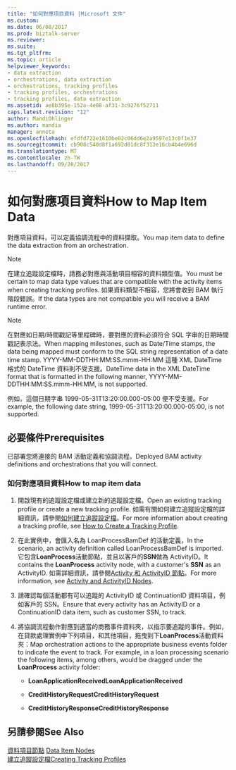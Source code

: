 ```yaml
---
title: "如何對應項目資料 |Microsoft 文件"
ms.custom: 
ms.date: 06/08/2017
ms.prod: biztalk-server
ms.reviewer: 
ms.suite: 
ms.tgt_pltfrm: 
ms.topic: article
helpviewer_keywords:
- data extraction
- orchestrations, data extraction
- orchestrations, tracking profiles
- tracking profiles, orchestrations
- tracking profiles, data extraction
ms.assetid: ae8b395e-152a-4e08-af31-3c9276f52711
caps.latest.revision: "12"
author: MandiOhlinger
ms.author: mandia
manager: anneta
ms.openlocfilehash: efdfd722e1610be02c06dd6e2a9597e13c0f1e37
ms.sourcegitcommit: cb908c540d8f1a692d01dc8f313e16cb4b4e696d
ms.translationtype: MT
ms.contentlocale: zh-TW
ms.lasthandoff: 09/20/2017
---
```

# <a name="how-to-map-item-data"></a><span data-ttu-id="0987b-102">如何對應項目資料</span><span class="sxs-lookup"><span data-stu-id="0987b-102">How to Map Item Data</span></span>
<span data-ttu-id="0987b-103">對應項目資料，可以定義協調流程中的資料擷取。</span><span class="sxs-lookup"><span data-stu-id="0987b-103">You map item data to define the data extraction from an orchestration.</span></span>  
  
> [!NOTE]
>  <span data-ttu-id="0987b-104">在建立追蹤設定檔時，請務必對應與活動項目相容的資料類型值。</span><span class="sxs-lookup"><span data-stu-id="0987b-104">You must be certain to map data type values that are compatible with the activity items when creating tracking profiles.</span></span> <span data-ttu-id="0987b-105">如果資料類型不相容，您將會收到 BAM 執行階段錯誤。</span><span class="sxs-lookup"><span data-stu-id="0987b-105">If the data types are not compatible you will receive a BAM runtime error.</span></span>  
  
> [!NOTE]
>  <span data-ttu-id="0987b-106">在對應如日期/時間戳記等里程碑時，要對應的資料必須符合 SQL 字串的日期時間戳記表示法。</span><span class="sxs-lookup"><span data-stu-id="0987b-106">When mapping milestones, such as Date/Time stamps, the data being mapped must conform to the SQL string representation of a date time stamp.</span></span> <span data-ttu-id="0987b-107">YYYY-MM-DDTHH:MM:SS.mmm-HH:MM 這種 XML DateTime 格式的 DateTime 資料則不受支援。</span><span class="sxs-lookup"><span data-stu-id="0987b-107">DateTime data in the XML DateTime format that is formatted in the following manner, YYYY-MM-DDTHH:MM:SS.mmm-HH:MM, is not supported.</span></span>  
>   
>  <span data-ttu-id="0987b-108">例如，這個日期字串 1999-05-31T13:20:00.000-05:00 便不受支援。</span><span class="sxs-lookup"><span data-stu-id="0987b-108">For example, the following date string, 1999-05-31T13:20:00.000-05:00, is not supported.</span></span>  
  
## <a name="prerequisites"></a><span data-ttu-id="0987b-109">必要條件</span><span class="sxs-lookup"><span data-stu-id="0987b-109">Prerequisites</span></span>  
 <span data-ttu-id="0987b-110">已部署您將連接的 BAM 活動定義和協調流程。</span><span class="sxs-lookup"><span data-stu-id="0987b-110">Deployed BAM activity definitions and orchestrations that you will connect.</span></span>  
  
### <a name="how-to-map-item-data"></a><span data-ttu-id="0987b-111">如何對應項目資料</span><span class="sxs-lookup"><span data-stu-id="0987b-111">How to map item data</span></span>  
  
1.  <span data-ttu-id="0987b-112">開啟現有的追蹤設定檔或建立新的追蹤設定檔。</span><span class="sxs-lookup"><span data-stu-id="0987b-112">Open an existing tracking profile or create a new tracking profile.</span></span> <span data-ttu-id="0987b-113">如需有關如何建立追蹤設定檔的詳細資訊，請參閱[如何建立追蹤設定檔](../core/how-to-create-a-tracking-profile.md)。</span><span class="sxs-lookup"><span data-stu-id="0987b-113">For more information about creating a tracking profile, see [How to Create a Tracking Profile](../core/how-to-create-a-tracking-profile.md).</span></span>  
  
2.  <span data-ttu-id="0987b-114">在此實例中，會匯入名為 LoanProcessBamDef 的活動定義，</span><span class="sxs-lookup"><span data-stu-id="0987b-114">In the scenario, an activity definition called LoanProcessBamDef is imported.</span></span> <span data-ttu-id="0987b-115">它包含**LoanProcess**活動節點，並且以客戶的**SSN**做為 ActivityID。</span><span class="sxs-lookup"><span data-stu-id="0987b-115">It contains the **LoanProcess** activity node, with a customer's **SSN** as an ActivityID.</span></span> <span data-ttu-id="0987b-116">如需詳細資訊，請參閱[Activity 和 ActivityID 節點](../core/activity-and-activityid-nodes.md)。</span><span class="sxs-lookup"><span data-stu-id="0987b-116">For more information, see [Activity and ActivityID Nodes](../core/activity-and-activityid-nodes.md).</span></span>  
  
3.  <span data-ttu-id="0987b-117">請確認每個活動都有可以追蹤的 ActivityID 或 ContinuationID 資料項目，例如客戶的 SSN。</span><span class="sxs-lookup"><span data-stu-id="0987b-117">Ensure that every activity has an ActivityID or a ContinuationID data item, such as customer SSN, to track.</span></span>  
  
4.  <span data-ttu-id="0987b-118">將協調流程動作對應到適當的商務事件資料夾，以指示要追蹤的事件。例如，在貸款處理實例中下列項目，和其他項目，拖曳到下**LoanProcess**活動資料夾：</span><span class="sxs-lookup"><span data-stu-id="0987b-118">Map orchestration actions to the appropriate business events folder to indicate the event to track. For example, in a loan processing scenario the following items, among others, would be dragged under the **LoanProcess** activity folder:</span></span>  
  
    -   <span data-ttu-id="0987b-119">**LoanApplicationReceived**</span><span class="sxs-lookup"><span data-stu-id="0987b-119">**LoanApplicationReceived**</span></span>  
  
    -   <span data-ttu-id="0987b-120">**CreditHistoryRequest**</span><span class="sxs-lookup"><span data-stu-id="0987b-120">**CreditHistoryRequest**</span></span>  
  
    -   <span data-ttu-id="0987b-121">**CreditHistoryResponse**</span><span class="sxs-lookup"><span data-stu-id="0987b-121">**CreditHistoryResponse**</span></span>  
  
## <a name="see-also"></a><span data-ttu-id="0987b-122">另請參閱</span><span class="sxs-lookup"><span data-stu-id="0987b-122">See Also</span></span>  
 <span data-ttu-id="0987b-123">[資料項目節點](../core/data-item-nodes.md) </span><span class="sxs-lookup"><span data-stu-id="0987b-123">[Data Item Nodes](../core/data-item-nodes.md) </span></span>  
 [<span data-ttu-id="0987b-124">建立追蹤設定檔</span><span class="sxs-lookup"><span data-stu-id="0987b-124">Creating Tracking Profiles</span></span>](../core/creating-tracking-profiles.md)
